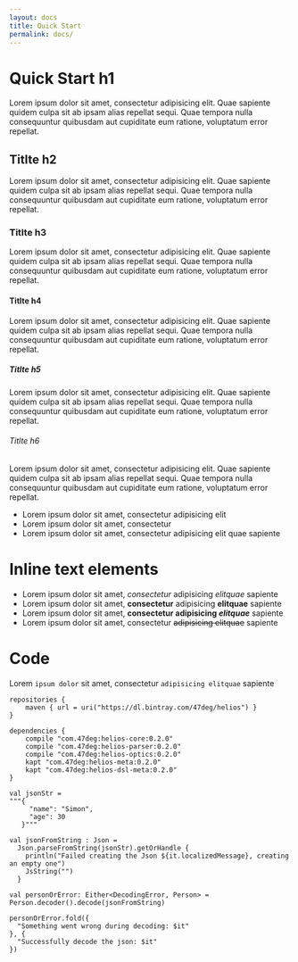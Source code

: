 ```yaml
---
layout: docs
title: Quick Start
permalink: docs/
---
```


# Quick Start h1
Lorem ipsum dolor sit amet, consectetur adipisicing elit. Quae sapiente quidem culpa sit ab ipsam alias repellat sequi. Quae tempora nulla consequuntur quibusdam aut cupiditate eum ratione, voluptatum error repellat.

## Titlte h2
Lorem ipsum dolor sit amet, consectetur adipisicing elit. Quae sapiente quidem culpa sit ab ipsam alias repellat sequi. Quae tempora nulla consequuntur quibusdam aut cupiditate eum ratione, voluptatum error repellat.

### Titlte h3
Lorem ipsum dolor sit amet, consectetur adipisicing elit. Quae sapiente quidem culpa sit ab ipsam alias repellat sequi. Quae tempora nulla consequuntur quibusdam aut cupiditate eum ratione, voluptatum error repellat.

#### Titlte h4
Lorem ipsum dolor sit amet, consectetur adipisicing elit. Quae sapiente quidem culpa sit ab ipsam alias repellat sequi. Quae tempora nulla consequuntur quibusdam aut cupiditate eum ratione, voluptatum error repellat.

##### Titlte h5
Lorem ipsum dolor sit amet, consectetur adipisicing elit. Quae sapiente quidem culpa sit ab ipsam alias repellat sequi. Quae tempora nulla consequuntur quibusdam aut cupiditate eum ratione, voluptatum error repellat.

###### Titlte h6
Lorem ipsum dolor sit amet, consectetur adipisicing elit. Quae sapiente quidem culpa sit ab ipsam alias repellat sequi. Quae tempora nulla consequuntur quibusdam aut cupiditate eum ratione, voluptatum error repellat.

* Lorem ipsum dolor sit amet, consectetur adipisicing elit
* Lorem ipsum dolor sit amet, consectetur
* Lorem ipsum dolor sit amet, consectetur adipisicing elit quae sapiente

# Inline text elements
* Lorem ipsum dolor sit amet, *consectetur* adipisicing _elitquae_ sapiente
* Lorem ipsum dolor sit amet, **consectetur** adipisicing __elitquae__ sapiente
* Lorem ipsum dolor sit amet, **consectetur adipisicing _elitquae_** sapiente
* Lorem ipsum dolor sit amet, consectetur ~~adipisicing elitquae~~ sapiente

# Code
Lorem `ipsum dolor` sit amet, consectetur `adipisicing elitquae` sapiente

```
repositories {
    maven { url = uri("https://dl.bintray.com/47deg/helios") }
}

dependencies {
    compile "com.47deg:helios-core:0.2.0"
    compile "com.47deg:helios-parser:0.2.0"
    compile "com.47deg:helios-optics:0.2.0"
    kapt "com.47deg:helios-meta:0.2.0"
    kapt "com.47deg:helios-dsl-meta:0.2.0"
}
```

```
val jsonStr =
"""{
     "name": "Simon",
     "age": 30
   }"""

val jsonFromString : Json =
  Json.parseFromString(jsonStr).getOrHandle {
    println("Failed creating the Json ${it.localizedMessage}, creating an empty one")
    JsString("")
  }

val personOrError: Either<DecodingError, Person> = Person.decoder().decode(jsonFromString)

personOrError.fold({
  "Something went wrong during decoding: $it"
}, {
  "Successfully decode the json: $it"
})
```
